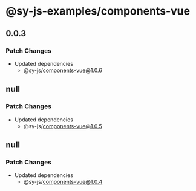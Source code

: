 # @sy-js-examples/components-vue

## 0.0.3

### Patch Changes

- Updated dependencies
  - @sy-js/components-vue@1.0.6

## null

### Patch Changes

- Updated dependencies
  - @sy-js/components-vue@1.0.5

## null

### Patch Changes

- Updated dependencies
  - @sy-js/components-vue@1.0.4
